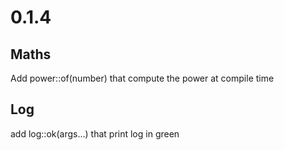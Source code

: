 0.1.4
=====

Maths
----

Add power<N>::of(number) that compute the power at compile time

Log
---

add log::ok(args...) that print log in green
